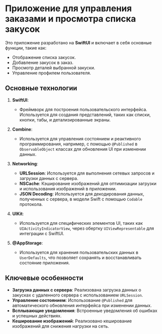 # Приложение для управления заказами и просмотра списка закусок

Это приложение разработано на **SwiftUI** и включает в себя основные функции, такие как:

- Отображение списка закусок.
- Добавление закусок в заказ.
- Просмотр деталей выбранной закуски.
- Управление профилем пользователя.

## Основные технологии

1. **SwiftUI**: 
    - Фреймворк для построения пользовательского интерфейса. Используется для создания представлений, таких как списки, кнопки, табы, и детализированные экраны.

2. **Combine**: 
    - Используется для управления состоянием и реактивного программирования, например, с помощью `@Published` в `ObservableObject` классах для обновления UI при изменении данных.

3. **Networking**:
    - **URLSession**: Используется для выполнения сетевых запросов и загрузки данных с сервера.
    - **NSCache**: Кэширование изображений для оптимизации загрузки и использования изображений в приложении.
    - **JSON Decoding**: Используется для декодирования данных, полученных с сервера, в модели Swift с помощью `Codable` протокола.

4. **UIKit**: 
    - Используется для специфических элементов UI, таких как `UIActivityIndicatorView`, через обертку `UIViewRepresentable` для интеграции с SwiftUI.

5. **@AppStorage**: 
    - Используется для хранения пользовательских данных в `UserDefaults`, что позволяет сохранять и восстанавливать состояние приложения.

## Ключевые особенности

- **Загрузка данных с сервера**: Реализована загрузка данных о закусках с удаленного сервера с использованием `URLSession`.
- **Управление состоянием**: Использование `@Published` для автоматического обновления интерфейса при изменении данных.
- **Всплывающие уведомления**: Встроенные уведомления об ошибках и успешных действиях.
- **Кеширование изображений**: Реализовано кеширование изображений для снижения нагрузки на сеть.
